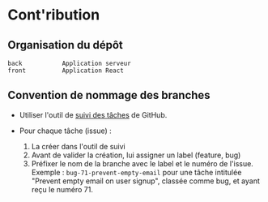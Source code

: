 # Cont'ribution

## Organisation du dépôt

    back           Application serveur
    front          Application React

## Convention de nommage des branches

* Utiliser l'outil de [suivi des tâches](https://github.com/WildCodeSchool/toulouse-0918-js-contribution/issues) de GitHub.
* Pour chaque tâche (issue) :

    1. La créer dans l'outil de suivi
    2. Avant de valider la création, lui assigner un label (feature, bug)
    3. Préfixer le nom de la branche avec le label et le numéro de l'issue. Exemple : `bug-71-prevent-empty-email` pour une tâche intitulée 
"Prevent empty email on user signup", classée comme bug, et ayant reçu le numéro 71.
